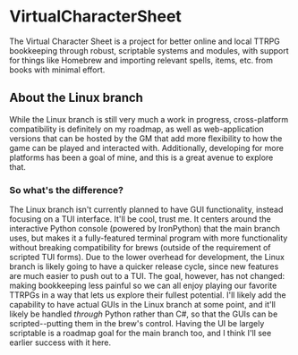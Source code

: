 # VirtualCharacterSheet
The Virtual Character Sheet is a project for better online and local TTRPG bookkeeping through robust, scriptable systems and modules, with support for things like Homebrew and importing relevant spells, items, etc. from books with minimal effort.

## About the Linux branch
While the Linux branch is still very much a work in progress, cross-platform compatibility is definitely on my roadmap, as well as web-application versions that can be hosted by the GM that add more flexibility to how the game can be played and interacted with. Additionally, developing for more platforms has been a goal of mine, and this is a great avenue to explore that.

### So what's the difference?
The Linux branch isn't currently planned to have GUI functionality, instead focusing on a TUI interface. It'll be cool, trust me.
It centers around the interactive Python console (powered by IronPython) that the main branch uses, but makes it a fully-featured terminal program with more functionality without breaking compatibility for brews (outside of the requirement of scripted TUI forms).
Due to the lower overhead for development, the Linux branch is likely going to have a quicker release cycle, since new features are much easier to push out to a TUI. The goal, however, has not changed: making bookkeeping less painful so we can all enjoy playing our favorite TTRPGs in a way that lets us explore their fullest potential.
I'll likely add the capability to have actual GUIs in the Linux branch at some point, and it'll likely be handled *through* Python rather than C#, so that the GUIs can be scripted--putting them in the brew's control. Having the UI be largely scriptable is a roadmap goal for the main branch too, and I think I'll see earlier success with it here.